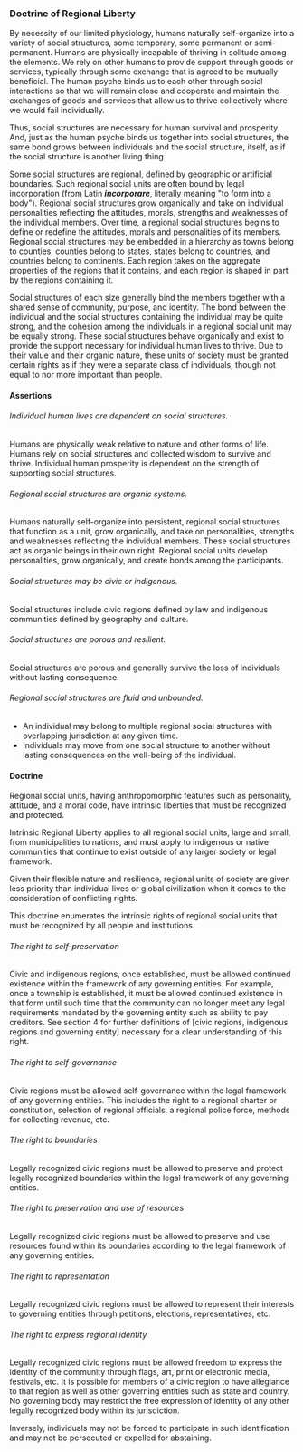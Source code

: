 ### Doctrine of Regional Liberty

By necessity of our limited physiology, humans naturally self-organize into a variety of social structures, some temporary, some permanent or semi-permanent.  Humans are physically incapable of thriving in solitude among the elements.  We rely on other humans to provide support through goods or services, typically through some exchange that is agreed to be mutually beneficial.  The human psyche binds us to each other through social interactions so that we will remain close and cooperate and maintain the exchanges of goods and services that allow us to thrive collectively where we would fail individually.

Thus, social structures are necessary for human survival and prosperity.  And, just as the human psyche binds us together into social structures, the same bond grows between individuals and the social structure, itself, as if the social structure is another living thing.

Some social structures are regional, defined by geographic or artificial boundaries.  Such regional social units are often bound by legal incorporation (from Latin *__incorporare__*, literally meaning "to form into a body").  Regional social structures grow organically and take on individual personalities reflecting the attitudes, morals, strengths and weaknesses of the individual members.  Over time, a regional social structures begins to define or redefine the attitudes, morals and personalities of its members.  Regional social structures may be embedded in a hierarchy as towns belong to counties, counties belong to states, states belong to countries, and countries belong to continents.  Each region takes on the aggregate properties of the regions that it contains, and each region is shaped in part by the regions containing it.

Social structures of each size generally bind the members together with a shared sense of community, purpose, and identity.  The bond between the individual and the social structures containing the individual may be quite strong, and the cohesion among the individuals in a regional social unit may be equally strong.  These social structures behave organically and exist to provide the support necessary for individual human lives to thrive.  Due to their value and their organic nature, these units of society must be granted certain rights as if they were a separate class of individuals, though not equal to nor more important than people.

#### Assertions
###### Individual human lives are dependent on social structures.

Humans are physically weak relative to nature and other forms of life. Humans rely on social structures and collected wisdom to survive and thrive. Individual human prosperity is dependent on the strength of supporting social structures. 

###### Regional social structures are organic systems.

Humans naturally self-organize into persistent, regional social structures that function as a unit, grow organically, and take on personalities, strengths and weaknesses reflecting the individual members.  These social structures act as organic beings in their own right.  Regional social units develop personalities, grow organically, and create bonds among the participants.

###### Social structures may be civic or indigenous.

Social structures include civic regions defined by law and indigenous communities defined by geography and culture.

###### Social structures are porous and resilient.

Social structures are porous and generally survive the loss of individuals without lasting consequence.

###### Regional social structures are fluid and unbounded.
-  An individual may belong to multiple regional social structures with overlapping jurisdiction at any given time.
-  Individuals may move from one social structure to another without lasting consequences on the well-being of the individual.

#### Doctrine
Regional social units, having anthropomorphic features such as personality, attitude, and a moral code, have intrinsic liberties that must be recognized and protected.

Intrinsic Regional Liberty applies to all regional social units, large and small, from municipalities to nations, and must apply to indigenous or native communities that continue to exist outside of any larger society or legal framework.

Given their flexible nature and resilience, regional units of society are given less priority than individual lives or global civilization when it comes to the consideration of conflicting rights.

This doctrine enumerates the intrinsic rights of regional social units that must be recognized by all people and institutions.

###### The right to self-preservation
Civic and indigenous regions, once established, must be allowed continued existence within the framework of any governing entities.  For example, once a township is established, it must be allowed continued existence in that form until such time that the community can no longer meet any legal requirements mandated by the governing entity such as ability to pay creditors.  See section 4 for further definitions of [civic regions, indigenous regions and governing entity] necessary for a clear understanding of this right.

###### The right to self-governance
Civic regions must be allowed self-governance within the legal framework of any governing entities.  This includes the right to a regional charter or constitution, selection of regional officials, a regional police force, methods for collecting revenue, etc.

###### The right to boundaries
Legally recognized civic regions must be allowed to preserve and protect legally recognized boundaries within the legal framework of any governing entities.

###### The right to preservation and use of resources
Legally recognized civic regions must be allowed to preserve and use resources found within its boundaries according to the legal framework of any governing entities.

###### The right to representation
Legally recognized civic regions must be allowed to represent their interests to governing entities through petitions, elections, representatives, etc.

###### The right to express regional identity
Legally recognized civic regions must be allowed freedom to express the identity of the community through flags, art, print or electronic media, festivals, etc.  It is possible for members of a civic region to have allegiance to that region as well as other governing entities such as state and country.  No governing body may restrict the free expression of identity of any other legally recognized body within its jurisdiction.

Inversely, individuals may not be forced to participate in such identification and may not be persecuted or expelled for abstaining.

